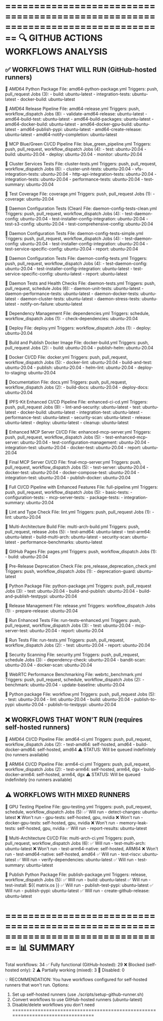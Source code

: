 ================================================================================
🔍 GITHUB ACTIONS WORKFLOWS ANALYSIS
================================================================================

✅ WORKFLOWS THAT WILL RUN (GitHub-hosted runners)
--------------------------------------------------------------------------------

📄 AMD64 Python Package
   File: amd64-python-package.yml
   Triggers: push, pull_request
   Jobs (3):
     - build: ubuntu-latest
     - integration-tests: ubuntu-latest
     - docker-build: ubuntu-latest

📄 AMD64 Release Pipeline
   File: amd64-release.yml
   Triggers: push, workflow_dispatch
   Jobs (8):
     - validate-amd64-release: ubuntu-latest
     - amd64-build-test: ubuntu-latest
     - amd64-build-packages: ubuntu-latest
     - amd64-docker-build: ubuntu-latest
     - amd64-docker-gpu-build: ubuntu-latest
     - amd64-publish-pypi: ubuntu-latest
     - amd64-create-release: ubuntu-latest
     - amd64-notify-completion: ubuntu-latest

📄 MCP Blue/Green CI/CD Pipeline
   File: blue_green_pipeline.yml
   Triggers: push, pull_request, workflow_dispatch
   Jobs (4):
     - test: ubuntu-20.04
     - build: ubuntu-20.04
     - deploy: ubuntu-20.04
     - monitor: ubuntu-20.04

📄 Cluster Services Tests
   File: cluster-tests.yml
   Triggers: push, pull_request, workflow_dispatch
   Jobs (6):
     - cluster-unit-tests: ubuntu-20.04
     - vfs-integration-tests: ubuntu-20.04
     - http-api-integration-tests: ubuntu-20.04
     - integration-tests: ubuntu-20.04
     - performance-tests: ubuntu-20.04
     - test-summary: ubuntu-20.04

📄 Test Coverage
   File: coverage.yml
   Triggers: push, pull_request
   Jobs (1):
     - coverage: ubuntu-20.04

📄 Daemon Configuration Tests (Clean)
   File: daemon-config-tests-clean.yml
   Triggers: push, pull_request, workflow_dispatch
   Jobs (4):
     - test-daemon-config: ubuntu-20.04
     - test-installer-config-integration: ubuntu-20.04
     - test-s3-config: ubuntu-20.04
     - test-comprehensive-config: ubuntu-20.04

📄 Daemon Configuration Tests
   File: daemon-config-tests-simple.yml
   Triggers: push, pull_request, workflow_dispatch
   Jobs (4):
     - test-daemon-config: ubuntu-20.04
     - test-installer-config-integration: ubuntu-20.04
     - test-service-specific-config: ubuntu-20.04
     - report: ubuntu-20.04

📄 Daemon Configuration Tests
   File: daemon-config-tests.yml
   Triggers: push, pull_request, workflow_dispatch
   Jobs (4):
     - test-daemon-config: ubuntu-20.04
     - test-installer-config-integration: ubuntu-latest
     - test-service-specific-config: ubuntu-latest
     - report: ubuntu-latest

📄 Daemon Tests and Health Checks
   File: daemon-tests.yml
   Triggers: push, pull_request, schedule
   Jobs (6):
     - daemon-unit-tests: ubuntu-latest
     - daemon-performance-tests: ubuntu-latest
     - daemon-docker-tests: ubuntu-latest
     - daemon-cluster-tests: ubuntu-latest
     - daemon-stress-tests: ubuntu-latest
     - notify-on-failure: ubuntu-latest

📄 Dependency Management
   File: dependencies.yml
   Triggers: schedule, workflow_dispatch
   Jobs (1):
     - check-dependencies: ubuntu-20.04

📄 Deploy
   File: deploy.yml
   Triggers: workflow_dispatch
   Jobs (1):
     - deploy: ubuntu-20.04

📄 Build and Publish Docker Image
   File: docker-build.yml
   Triggers: push, pull_request
   Jobs (2):
     - build: ubuntu-20.04
     - publish-helm: ubuntu-20.04

📄 Docker CI/CD
   File: docker.yml
   Triggers: push, pull_request, workflow_dispatch
   Jobs (5):
     - docker-lint: ubuntu-20.04
     - build-and-test: ubuntu-20.04
     - publish: ubuntu-20.04
     - helm-lint: ubuntu-20.04
     - deploy-to-staging: ubuntu-20.04

📄 Documentation
   File: docs.yml
   Triggers: push, pull_request, workflow_dispatch
   Jobs (2):
     - build-docs: ubuntu-20.04
     - deploy-docs: ubuntu-20.04

📄 IPFS-Kit Enhanced CI/CD Pipeline
   File: enhanced-ci-cd.yml
   Triggers: push, pull_request
   Jobs (9):
     - lint-and-security: ubuntu-latest
     - test: ubuntu-latest
     - docker-build: ubuntu-latest
     - integration-test: ubuntu-latest
     - performance-test: ubuntu-latest
     - security-scan: ubuntu-latest
     - release: ubuntu-latest
     - deploy: ubuntu-latest
     - cleanup: ubuntu-latest

📄 Enhanced MCP Server CI/CD
   File: enhanced-mcp-server.yml
   Triggers: push, pull_request, workflow_dispatch
   Jobs (5):
     - test-enhanced-mcp-server: ubuntu-20.04
     - test-configuration-management: ubuntu-20.04
     - integration-test: ubuntu-20.04
     - docker-test: ubuntu-20.04
     - report: ubuntu-20.04

📄 Final MCP Server CI/CD
   File: final-mcp-server.yml
   Triggers: push, pull_request, workflow_dispatch
   Jobs (5):
     - test-server: ubuntu-20.04
     - docker-test: ubuntu-20.04
     - docker-compose-test: ubuntu-20.04
     - integration-test: ubuntu-20.04
     - publish-docker: ubuntu-20.04

📄 Full CI/CD Pipeline with Enhanced Features
   File: full-pipeline.yml
   Triggers: push, pull_request, workflow_dispatch
   Jobs (5):
     - basic-tests: 
     - configuration-tests: 
     - mcp-server-tests: 
     - package-tests: 
     - integration-summary: ubuntu-20.04

📄 Lint and Type Check
   File: lint.yml
   Triggers: push, pull_request
   Jobs (1):
     - lint: ubuntu-20.04

📄 Multi-Architecture Build
   File: multi-arch-build.yml
   Triggers: push, pull_request, release
   Jobs (5):
     - test-amd64: ubuntu-latest
     - test-arm64: ubuntu-latest
     - build-multi-arch: ubuntu-latest
     - security-scan: ubuntu-latest
     - performance-benchmarks: ubuntu-latest

📄 GitHub Pages
   File: pages.yml
   Triggers: push, workflow_dispatch
   Jobs (1):
     - build: ubuntu-20.04

📄 Pre-Release Deprecation Check
   File: pre_release_deprecation_check.yml
   Triggers: push, workflow_dispatch
   Jobs (1):
     - deprecation-guard: ubuntu-latest

📄 Python Package
   File: python-package.yml
   Triggers: push, pull_request
   Jobs (3):
     - test: ubuntu-20.04
     - build-and-publish: ubuntu-20.04
     - build-and-publish-testpypi: ubuntu-20.04

📄 Release Management
   File: release.yml
   Triggers: workflow_dispatch
   Jobs (1):
     - prepare-release: ubuntu-20.04

📄 Run Enhanced Tests
   File: run-tests-enhanced.yml
   Triggers: push, pull_request, workflow_dispatch
   Jobs (3):
     - test: ubuntu-20.04
     - mcp-server-test: ubuntu-20.04
     - report: ubuntu-20.04

📄 Run Tests
   File: run-tests.yml
   Triggers: push, pull_request, workflow_dispatch
   Jobs (2):
     - test: ubuntu-20.04
     - report: ubuntu-20.04

📄 Security Scanning
   File: security.yml
   Triggers: push, pull_request, schedule
   Jobs (3):
     - dependency-check: ubuntu-20.04
     - bandit-scan: ubuntu-20.04
     - docker-scan: ubuntu-20.04

📄 WebRTC Performance Benchmarking
   File: webrtc_benchmark.yml
   Triggers: push, pull_request, schedule, workflow_dispatch
   Jobs (2):
     - benchmark: ubuntu-20.04
     - update-baseline: ubuntu-20.04

📄 Python package
   File: workflow.yml
   Triggers: push, pull_request
   Jobs (5):
     - test: ubuntu-20.04
     - lint: ubuntu-20.04
     - build: ubuntu-20.04
     - publish-to-pypi: ubuntu-20.04
     - publish-to-testpypi: ubuntu-20.04


❌ WORKFLOWS THAT WON'T RUN (requires self-hosted runners)
--------------------------------------------------------------------------------

📄 AMD64 CI/CD Pipeline
   File: amd64-ci.yml
   Triggers: push, pull_request, workflow_dispatch
   Jobs (2):
     - test-amd64: self-hosted, amd64
     - build-docker-amd64: self-hosted, amd64
   ⚠️  STATUS: Will be queued indefinitely (no runners available)

📄 ARM64 CI/CD Pipeline
   File: arm64-ci.yml
   Triggers: push, pull_request, workflow_dispatch
   Jobs (2):
     - test-arm64: self-hosted, arm64, dgx
     - build-docker-arm64: self-hosted, arm64, dgx
   ⚠️  STATUS: Will be queued indefinitely (no runners available)


⚠️  WORKFLOWS WITH MIXED RUNNERS
--------------------------------------------------------------------------------

📄 GPU Testing Pipeline
   File: gpu-testing.yml
   Triggers: push, pull_request, schedule, workflow_dispatch
   Jobs (5):
     ✅ Will run - detect-changes: ubuntu-latest
     ❌ Won't run - gpu-tests: self-hosted, gpu, nvidia
     ❌ Won't run - docker-gpu-tests: self-hosted, gpu, nvidia
     ❌ Won't run - memory-leak-tests: self-hosted, gpu, nvidia
     ✅ Will run - report-results: ubuntu-latest

📄 Multi-Architecture CI/CD
   File: multi-arch-ci.yml
   Triggers: push, pull_request, workflow_dispatch
   Jobs (6):
     ✅ Will run - test-multi-arch: ubuntu-latest
     ❌ Won't run - test-arm64-native: self-hosted, ARM64
     ❌ Won't run - test-amd64-native: self-hosted, amd64
     ✅ Will run - test-riscv: ubuntu-latest
     ✅ Will run - verify-dependencies: ubuntu-latest
     ✅ Will run - test-summary: ubuntu-latest

📄 Publish Python Package
   File: publish-package.yml
   Triggers: release, workflow_dispatch
   Jobs (5):
     ✅ Will run - build: ubuntu-latest
     ✅ Will run - test-install: ${{ matrix.os }}
     ✅ Will run - publish-test-pypi: ubuntu-latest
     ✅ Will run - publish-pypi: ubuntu-latest
     ✅ Will run - create-github-release: ubuntu-latest


================================================================================
📊 SUMMARY
================================================================================
Total workflows: 34
  ✅ Fully functional (GitHub-hosted): 29
  ❌ Blocked (self-hosted only): 2
  ⚠️  Partially working (mixed): 3
  🚫 Disabled: 0

💡 RECOMMENDATION:
   You have workflows configured for self-hosted runners that won't run.
   Options:
   1. Set up self-hosted runners (use ./scripts/setup-github-runner.sh)
   2. Convert workflows to use GitHub-hosted runners (ubuntu-latest)
   3. Disable/delete workflows you don't need
================================================================================

